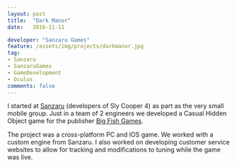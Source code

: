 ```yaml
---
layout: post
title:  "Dark Manor"
date:   2016-11-11

developer: "Sanzaru Games"
feature: /assets/img/projects/darkmanor.jpg
tag:
- Sanzaru
- SanzaruGames
- GameDevelopment
- Oculus
comments: false
---
```


I started at [Sanzaru](http://www.sanzaru.com) (developers of Sly Cooper 4) as part as the very small mobile group. Just in a team of 2 engineers we developed a Casual Hidden Object game for the publisher [Big Fish Games](http://www.bigfishgames.com).

The project was a cross-platform PC and IOS game. We worked with a custom engine from Sanzaru. I also worked on developing customer service websites to allow for tracking and modifications to tuning while the game was live.
